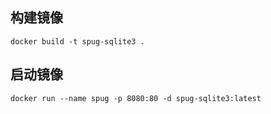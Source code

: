 ## 构建镜像

~~~
docker build -t spug-sqlite3 .
~~~

## 启动镜像

~~~
docker run --name spug -p 8080:80 -d spug-sqlite3:latest
